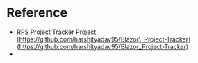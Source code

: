 # Reference

* RPS Project Tracker Project [https://github.com/harshityadav95/Blazor\_Project-Tracker](https://github.com/harshityadav95/Blazor_Project-Tracker)
* 

